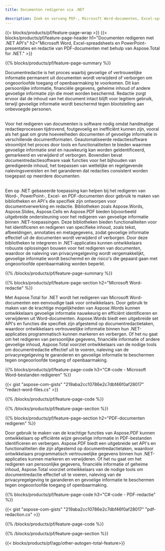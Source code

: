 ```yaml
---
title: Documenten redigeren via .NET 

description: Zoek en vervang PDF-, Microsoft Word-documenten, Excel-spreadsheets en PowerPoint-presentatiegegevens via de .NET-applicatie. C#-code vermeld
---
```


{{< blocks/products/pf/feature-page-wrap >}}
{{< blocks/products/pf/feature-page-header h1="Documenten redigeren met .NET API's" h2="Microsoft Word, Excel-spreadsheets en PowerPoint-presentaties en redactie van PDF-documenten met behulp van Aspose.Total for .NET." >}}

{{% blocks/products/pf/feature-page-summary %}}

Documentredactie is het proces waarbij gevoelige of vertrouwelijke informatie permanent uit documenten wordt verwijderd of verborgen om ongeoorloofde toegang of openbaarmaking te voorkomen. Dit kan persoonlijke informatie, financiële gegevens, geheime inhoud of andere gevoelige informatie zijn die moet worden beschermd. Redactie zorgt ervoor dat de inhoud van het document intact blijft voor legitiem gebruik, terwijl gevoelige informatie wordt beschermd tegen blootstelling aan onbevoegde personen. <br /><br />

Voor het redigeren van documenten is software nodig omdat handmatige redactieprocessen tijdrovend, foutgevoelig en inefficiënt kunnen zijn, vooral als het gaat om grote hoeveelheden documenten of gevoelige informatie in verschillende documentformaten. Geautomatiseerde redactiesoftware stroomlijnt het proces door tools en functionaliteiten te bieden waarmee gevoelige informatie snel en nauwkeurig kan worden geïdentificeerd, gemarkeerd en verwijderd of verborgen. Bovendien bevat documentredactiesoftware vaak functies voor het bijhouden van geredigeerde inhoud, het toepassen van wettelijke en regelgevende nalevingsvereisten en het garanderen dat redacties consistent worden toegepast op meerdere documenten.<br /><br />

Een op .NET gebaseerde toepassing kan helpen bij het redigeren van Word-, PowerPoint-, Excel- en PDF-documenten door gebruik te maken van bibliotheken en API's die specifiek zijn ontworpen voor documentverwerking en redactie. Bibliotheken zoals Aspose.Words, Aspose.Slides, Aspose.Cells en Aspose.PDF bieden bijvoorbeeld uitgebreide ondersteuning voor het redigeren van gevoelige informatie binnen .NET-toepassingen. Deze bibliotheken bieden functionaliteiten voor het identificeren en redigeren van specifieke inhoud, zoals tekst, afbeeldingen, annotaties en metagegevens, zodat gevoelige informatie effectief uit de documenten wordt verwijderd of verborgen. Door deze bibliotheken te integreren in .NET-applicaties kunnen ontwikkelaars robuuste oplossingen bouwen voor het redigeren van documenten, waardoor de naleving van privacyregelgeving wordt vergemakkelijkt, gevoelige informatie wordt beschermd en de risico's die gepaard gaan met ongeoorloofde openbaarmaking worden beperkt.


{{% /blocks/products/pf/feature-page-summary  %}}

{{% blocks/products/pf/feature-page-section  h2="Microsoft Word-redactie" %}}

Met Aspose.Total for .NET wordt het redigeren van Microsoft Word-documenten een eenvoudige taak voor ontwikkelaars. Door gebruik te maken van de krachtige mogelijkheden van Aspose.Words kunnen ontwikkelaars gevoelige informatie nauwkeurig en efficiënt identificeren en verwijderen uit Word-documenten. Aspose.Words biedt een uitgebreide set API's en functies die specifiek zijn afgestemd op documentredactietaken, waardoor ontwikkelaars vertrouwelijke informatie binnen hun .NET-applicaties programmatisch kunnen markeren en verbergen. Of het nu gaat om het redigeren van persoonlijke gegevens, financiële informatie of andere gevoelige inhoud, Aspose.Total voorziet ontwikkelaars van de nodige tools om documentredactie effectief uit te voeren, naleving van de privacyregelgeving te garanderen en gevoelige informatie te beschermen tegen ongeoorloofde toegang of openbaarmaking.

{{% blocks/products/pf/feature-page-code h3="C#-code - Microsoft Word-bestanden redigeren" %}}

{{< gist "aspose-com-gists" "219aba2cc10786e2c7dbf46f0af28017" "redact-word-files.cs" >}}

{{% /blocks/products/pf/feature-page-code  %}}

{{% /blocks/products/pf/feature-page-section %}}

{{% blocks/products/pf/feature-page-section  h2="PDF-documenten redigeren" %}}

Door gebruik te maken van de krachtige functies van Aspose.PDF kunnen ontwikkelaars op efficiënte wijze gevoelige informatie in PDF-bestanden identificeren en verbergen. Aspose.PDF biedt een uitgebreide set API's en functionaliteiten die zijn afgestemd op documentredactietaken, waardoor ontwikkelaars programmatisch vertrouwelijke gegevens binnen hun .NET-applicaties kunnen markeren en verwijderen. Of het nu gaat om het redigeren van persoonlijke gegevens, financiële informatie of geheime inhoud, Aspose.Total voorziet ontwikkelaars van de nodige tools om documentredactie effectief uit te voeren, naleving van de privacyregelgeving te garanderen en gevoelige informatie te beschermen tegen ongeoorloofde toegang of openbaarmaking.

{{% blocks/products/pf/feature-page-code h3="C#-code - PDF-redactie" %}}

{{< gist "aspose-com-gists" "219aba2cc10786e2c7dbf46f0af28017" "pdf-redaction.cs" >}}

{{% /blocks/products/pf/feature-page-code  %}}

{{% /blocks/products/pf/feature-page-section %}}

{{< blocks/products/pf/agp/other-autogen-total-feature>}}
